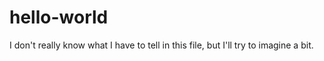 # hello-world

I don't really know what I have to tell in this file, but I'll try to imagine a bit.
